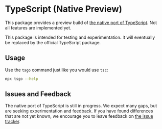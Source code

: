 # TypeScript (Native Preview)

This package provides a preview build of [the native port of TypeScript](https://devblogs.microsoft.com/typescript/typescript-native-port/).
Not all features are implemented yet.

This package is intended for testing and experimentation.
It will eventually be replaced by the official TypeScript package.

## Usage

Use the `tsgo` command just like you would use `tsc`:

```sh
npx tsgo --help
```

## Issues and Feedback

The native port of TypeScript is still in progress.
We expect many gaps, but are seeking experimentation and feedback.
If you have found differences that are not yet known, we encourage you to leave feedback on [the issue tracker](https://github.com/frida/typescript-go/issues).

